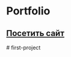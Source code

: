 # Portfolio
## <a href="https://ramzesriks.github.io/first_project/">Посетить сайт</a>
#   f i r s t - p r o j e c t  
 